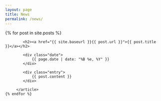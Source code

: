 ```yaml
---
layout: page
title: News
permalink: /news/
---
```


<div class="posts">
    {% for post in site.posts %}
        <article class="post">
    
            <h2><a href="{{ site.baseurl }}{{ post.url }}">{{ post.title }}</a></h2>

            <div class="date">
                {{ page.date | date: "%B %e, %Y" }}
            </div>
              
            <div class="entry">
                {{ post.content }}
            </div>

         </article>
    {% endfor %}
</div>

